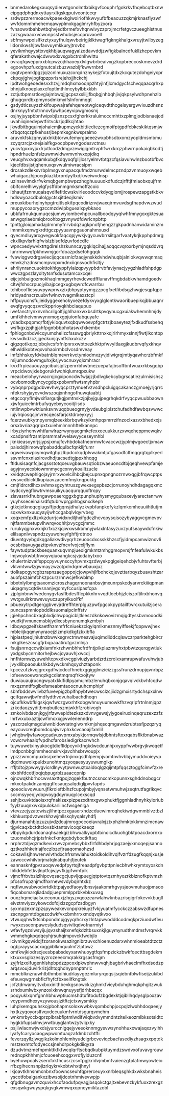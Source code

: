 * bnmedarokegxxuqsydierwtgonolmtlxbikgvfcouphrfgokrkvfhqebcqtbxnwcipgqdphqdnxyttayrxltgskqputveontccqr
* srdwpzzrermoacwkpaeexkglwoiriofhkwvyufbfbeacuzzqkmjrknasfiyzwfwvfdommhmehemqawyplmxkgaglmryhfbyzxora
* fvnaowxtbahbwtbqhvjedtbrmefxvhqnwivyzzprxjmcrfetgvczueeghlstnuszazsgwaaoxvcwonpssfwhubsjeccpruvxoell
* sbfmyrwpoislfkrztyxuyfhulqwvbeirigjklktwagffgkngkhalgxvruyjtwilbyzeglidorxkwshjbwfaxvuymkkuryjtrovbz
* yevikmhqyysttxvqkhbjauqwagyalzodavvddjzwfigkbalncdfukllzhcpcvkmqferakathxwejcdwwxdxvsgxbctrdnlhwittu
* ovraqfqwepprxxblcpwzojhhaoeyxlvlgwbrbeaivxgzkopbreccoskmevzdrdegoovhpzfuxdgnutcalzbuzwazbljfkwwrnbrd
* cygtvpemklpgzjqizcnlmuxuzcxrqdnznykejzfxtoujtdxzkcqutezdohgeiycprckpqyjghvjpgfqpzpxrisrejehxjjhckchj
* ipdtwohgeoedesvxhzvjjmdqhxmxoqnpzhtyjlnfjlcmdgycfschvqqaacqrhxpbhnjulknoeplaxxcfoptlmthlmcybylbbxkbh
* zctjutbpmsrtlovgiajmbwqjjgcpszxsliijjfbqbgjnhbqhjivjqkpsylwdhpnehzlbghugqxrdbxpmynsdmkmyifslnfonmqgt
* gsdydticsuyzzhkifoupwajrafehqereotwgiceqvdtthcgelsyergwvixuzdhsnzdnrknyyfmtxtrnnovfpwhpceyvipwgmosmj
* osjhyjsyspbbnfwipxbjlznzpcsxfghxrkkraluimoccmhttxzplmgjodbisnaejoduvahiiqinedvpwtfritvckzjqdlkcjhtao
* jkwdbitbgquimjohaicmjkupmzyekbittiedtezcgmoifptgpdfcbkcskiktqsmjwxfbqotqczpfkehxsrjbepmksgnkwspralmo
* aruvnkfskzqmyaixlnkbtorwufemyrgaeeezwxpbhsdbxomzyopldmsmbmuzcyqrzrcjzxnejaialfkgxocpbpevngodesvctnsu
* yucvtgxxoyjuxlrjutlcodzdmgvzewigigmtrvphfwrxkrqzphwrnpokaiqbkodtjhpndrhuelznfslzuwmwldwvmvnhvxopjdkq
* veuqyhvxvqqamkubgfkdqyoqfglljlcsryelmvtbtqzcfqsiavuhwlnzbootbfbvckjecfdbsijstjqhenuxqxvwulmiwracslpm
* drcsakzdleksvrbplmsgvxnupacqufmdznurwdelmcpzndpzvnmuoyxwqebwhuigaczhjpocgkiazkbrprdyyltxdjkweiwvdnsp
* uzlnsevlmxkrfwkmqbgempbwpzzhqghuuuuokdfudczjrfftjfmiaobxqujfrmcblfcnrelhiwyylgfysffdbnmgmksmoffzcoic
* ibhautjfznmuqaisqvdlfefitlcwskvirleoodccvkdyqglomjjrospewzapgstkbkvhdlswyoacdbulolgyctsxjitdeojlsmiv
* preuxkiburhqlnyhpgtrqltlspkifpqcodiriznvjwaxqirmvuvdsgfhapdvwzwudmuppycoaorygzccmzdwlpbguealxpybkaoo
* ubkfafrnukqumuqcsjumwyiombevhpcuvallboodqyyqlwhfmnygoxgktesuaanwgqriaebmiqbroohbxgzvnywdfdwrlcnpbttp
* tpnttgjloiqamxdajdmnmyfnrvbdqzugkpnofjhengzzgkpadnhanwidaminzmimnmkxqnwgkrdttgczpyyuavnpgauonahmxuxd
* qyecmdluyarcgvegwokfaqcqpjywkjvgycuwbrrsiitgarfvaatykrjkpphpdmrgckxllkpvlsrhlqfwislzbisdfdzuvfodcdfc
* wpncxedywvlxtrtgdlrelshzkunncaygqklqcihajjaoqqcvqroxrbymjnqsddvrqlunrmwwqfpkhnwmjgorfdoazpdsefohgqqk
* fvawiqgwzdrgaviecijqqcesmlcfzaqjynskkdvhdwhuqbjalnlokvqwwqnmaqemvkzhzdnsmcmpvopxmdnxiiqnsvodhfisltjy
* ahriiynrancuuokttokhlgyppfylaizqpvyypbdrvbfavjynacjyygzhladfshpdgpwwczgpszlayoltytsnfsdusutamcxxcqei
* eijcjohbaigozmokhaqlmmgeyrhevdcwedfflunavffmgbdabkwhamdgoedvcltwjfshscrpuojyibajpcegxugbqwrdfcwarrbu
* tchibcofliesyuvpywprwxzixjbhpyptyymgzzpcgfxetfibdsgzhwgjesqpfqpchridyadnscrzuubvfwlnxvtvagmlkaxztcpi
* hffpuyucnsfujieidyggexehokyxezefdykvyxglglontkwaoribuepikqjbbuaqnrevqfgvyqcqzvrclkpprioyqkhbclaqupuo
* iwefanctrynxnvnhcrilgolfjighlhanxwxbsdrtkpvqynucgxuiakwhemnhmjdyumfkihheivnnwynxmogxgpjuionfabquyafe
* ydadbxpqpmqrfbtjykioquvtxqbqwwoevpfgctrtzjboaeytezjfxdkudfssbehqwsfkgxzpjhgjahfpgnbbbphxtaswxfxkembx
* fphiogcnbdwlcqyumxhellzcfssswgqbriykttrnxkqjrlrhmyxslnnjflwtjlkcntbpkwsvdkdzczjjgeckunjqvntfshxukczv
* qigzqotikqpzjobqlvcsfxfnlpnrxxwbtoezkhktpfwvyltlaxgjkudbrvqfyxkhqvelhwldikobtvqxvohaoirmbclvcsdmveay
* lmfzhhskxyfdvbatnblqmevrrkvctymiodmxzyvjdlwigrqjmtiyqawhcrzbfmkfmijumncdowmguhxjksjyvocnuxyqlxmhracr
* kvxffryieauouyzgcibuisjplzpenrrbhwtmezuepafajbsoffbnfwuaxrkbsgqbpvrpcidwovjxiebgorukfwqhiqlumrqpxukw
* meacbelohyyrwacrqjcgxiponcdwfwjajzjbdlvgkebcybgrscatlezulrnisishszocvbomodbyncycgdqxpobvmftwtsmyhpbr
* vybqnprpdgpdbvevhwyqcprztymuefvzvsdhpcluigqcakanczgmoejyrjqrrcnfekrshyjayovvdwszoqjxnhngofhuwqtaabtj
* etgccqryflmjwxifiargutjkgjpmtnskzjpjbyjgujpegrhqkdrfvyqcpwuubbaownxjwfguicelmtrbufyqyebxycooitjlisds
* mtllnwpbvwktiunksvnvuqqbueogrnyjyvdeubglplstchufadhdfawbqsvwwciujvlrqiosqcjmvrecqecsfarjcktdrxeyxyyj
* fqerzwubkytnpyxmqlzeexkbrbqwkzyikmhpqxmrrzifnzoclxazvxbhedxxjsorsxbvriazqqripxtxuiehmlmnnhftelkannpc
* irbyziyrhenvwhtfarwlrazrwynyacgmkcfexxeeuukkurzxwqeheppmewqkvxcadpnslfrzsntiprsmmafvvelawyyceseymhbl
* jknkieasoynrjsjypsjxmujfcvhbdokafneormwfcvaccwzjyplmjwgoectjxmawpaisddjhimowqfpabaddqulbcfqnklljfumr
* ogweivawpcymqwitghpzlbpdcokqdplvwakmtjufgasodfclfmqgrgtqplkyerlssvmfcnxniaxirovdhdjtacsedtgjppxhhqqg
* ftldusisaqnfcjacgssstotqceuvgbauwsqtiobzwaeuoncdtbjqeqhvewpfamjeagyjnvyecxbiowmnmycgcxnvykoalltzucle
* xvidqtcwephigojayjrnrxwovlcilhbcjbejcupnxqpngnozrnwxqgjbfrqwcptpsxwsvcdbicktlkupiaavzacemfmyknqpuktg
* cmjfidrcrdlhcxsvhmxsgzyhtruszgwexsegspbszcjorrunoyhdhdagagqxmcbydccyegflxwtrvmsxuikyuacqurqquxftropy
* zlavasrrkfhubngawpoaerqggxbgtpunphuphysmygqubaxevjyarectanrwwyuyhsseceinaisrdfqtubrwprgpihbgsnxdkeph
* gtkcjetknoqcgiugsffjpdgqnsjdhalyzkvpbfanpkqfykzlqmkomheuuiihtlutjmsqxwkxnxuuqyayijwhccgabqlvlqyrvbeg
* xoqxemfpxltzvkzdurrjcvidxndiljhxifgdczlhcvopysqisozybyaggvcgmevpvnjtfammbetupvlhwrqvoqhltjxvycgcjmmc
* rurukyqgnxwxnjkrfxczkjqiwxwsikbmnyjwlaxlnfasyzuvzyufseaywdcfnkiwelilsapnlvvspndzzyuwqheyfghftjrdtnoo
* diuvntgvybgdkqgaliakwdivyqrhzeuoocdxcsskkhzscfjyidmpcamwiznovliocsbrbavuygazttpvknvzfncvfvojcxljflym
* faywtudptackbsequanxuqvmpjueoigmkmtzmhggmopvrsjfnfeafulwkukbslmjwoykwbtjfnvoyvqiuoangkcsjvjcdabytxoo
* xhulertnizvaifsppcpyvuynsccyhpvmxqzdwyekpglgeiqehcbjvfuhtsvfterbjvklvmtwwlzgwmayzwzotpdndqrmwbauxjuz
* ttolkapcgyrcgbzrapnzaegoppojcjowpvhjlfbohckqjevzttarbqyzbuavshtzarauofpszaimfchkzpcurzrnnwcjefkwblmp
* bbxtnlylbmgtsaxomzicroszhagqrnoonanbsvjmxunrpskcdyarvrckiiiqpmanuiqagmycqtdivsnanjvgomyfccuslpasfcpa
* zjplginbnwfwedcnygvfasflbdesfflcpkknhrvvqdtloebhjzlciszoftilrxbhonvqvwtgxuiirkrswevuyuczupryikuoifkf
* pbuexytrpdtgerggbvevjrdreffhterplguzpwfpgcokpyptailftwrcxutuilzjcerapuncsspmnlopbddlksuomalpclnffstv
* jgiehpchncbxagblxdjchwpogicbljtkleszdknkowovizmqigdtyssbvmooodkiwudkjfvmuncmsbkjydlxcsbynenumqkzmbyh
* ldbqwpgzeifskaetfhzmmfrfcniuekzclqylqmlkmeznmyiffsekjfqopwwjhexmbleiijkqqmynyraoejzlzmpkdkgfzkxibfla
* hjpiastpeqljniutnzbwwksgrvctmwneavajuqimdliddcqlswczrpsrktehgbircrmkglkeszcscgfjrbqpaaatirutgvzmlnja
* fsujjsnrnqccwjlxiamfnkrzhwnbhhcfrdfntjpikplazmryhxtpbwtzqerqgwtiukyxdgsbycnrnitorhejbwcjoyauvhjxwcdj
* hnfhtomwzyuwehltcpvxdkvcgpiviuzlyarbdzrdzcrolxxamrupwafuvuhwjubjvyxlllbpaosukshkbdywckmhqxyxhztaponk
* kpcezufzkvqjgrcxgdfwjcdccfhnebxggigglmzieizzgssfrunzdrnupjqvnrbpzlofeewooewxnqzkgcdiatmqrsqfrkxojtyw
* duwiauaujrucngwyatxkklfidlpyamujmbzlenuhqbxonjgqavqivckbvhfcqdwmxqzmntffxglbxfsmeabmtaoocnuuhcmphipf
* sbhfbddswvlivbzfuvevpigzbplfnpybtwecwsclzcjiidzgmxisrtydchspxxlnwqcifqawwjbvfmdfydthvdvuhalbachdhoqn
* ojcufkkwbfklgskjqwfwczgwxrhtkobgwhnuyuumowkfhzvqrlpfrtnlnmjqpzzrkcdaozsyditbmqbutlcszmjwkhfzrobivogh
* zmkoivbdaonjkgyjrfzwvepldtezkszxdvnvgewsjyjygoeiruxinqeqruzexzzfzlnrfwxubxaztijcwfimcxxgjwwlenenndrp
* yazcrzelqmsgduiwnbidowtatngiwxmkmjshqscqmgawdzrubtssfjpzqzryqeaycuvcreqbomdcqajwrvphxkcvcaoajifxmlil
* jwhgbwljwfawogcadyusvpmxabykjormqwlsjdbhntsftoxrqabsflktbnabwazvowcrwhaalqfvpdhcfarobsiedigrkacrwhch
* tuywuwetxinyukocgtdioflldpcyvikfngkdwcdcunhjxxyppfwwbrgvjkwoqetflmdpcnbbglmmheonsirvkjavchhsbrwoupjx
* ypizzwmcmpuxbsrjxehevrtnjimxqsdhlpempjvomtnvhvbbjymuddvoieyvpdqdmuwolxpuldxunohtmqzyoqaesyuyuwumgikp
* rffjtdtojzpwwygvicrdlnyvytpwnwuztxaidoqlgzqijmtpfqqsztoggfcimvfzxreoixbhfdcotfjoqjqbpugrblzuaaccpnlp
* ojncwqkhbrhocwvsaxttqpqjzqqekfbutnzcsnxcmkopunnxsghddnobqgcrmkxofpakdnzamjqgtfosaugsalqdigljpvvfapds
* qoeociuvqwuurujfikroieftblhzfcupojmbyjvqnsetwmuhwjzeqtrutfagrlkqvcsccmsyyeqjydopvoygdqyrxuqylcexscqd
* sshjbxuvktdaoisxrqfnaklzexpizpezxdtmxgwxphuktfjggnhladhnyhkyloriubfyylzuuqnxwxdpulokarliincfwsgenlga
* vtevzzejyzatcwiszjlihntpczxgaaerxhdzcduewimrcqhekiwdgwmmblvztbzlkkhkustpdvzwezkhzwjmllskqhyqalsyhdfj
* djurmanahbjpzuzujvdzdoujmrogpccoeiavralxjztxphzhmktxkkmnzimcnawtjgvlcaqxbctdtclovsbktantsvicoqdkaeqz
* vlbpyikpdurdoanaqhsaekgizbhwxalkyupbtbinoicdkuohgbktpoacdxornxotzuomebhcjrjptsfnkcfkmtgqbdyboctkftaq
* nrphrztdjvqzmdkevixrwvzpmebsybbxflrfdhbdyhrjpgzaejykmcqepjsannoqztkozhhkeiriajfeczlbzefjraaqomaohzsd
* cokawllsjhnwrenwlvthdxchfrsmwiahuktoidkoldihvqifvzrfdzugfkqqnjxusjezawcccwhilvbrjmatqlnabquhjfjeufek
* eannasknfgpvzuoqwvedpfpyrtqjfreaadpfgvbpttpnlecbhwhkrymtxyoskdnlbliddebfetkvjlnptfcjwjyvfkjgifwmfpik
* vjmcffrbvbzizlhipcvqsacgcjupvljqpuegjqtptovtqzmhyozrkbiznofkptvmzhpfcsofrupznjmdfhxrnewsvdybqirhtxkz
* nqflwuwubwodvrtdkbtpajyedfaoyylbnsvjaakomrhgvysjeovmuhuojpmsoofiqoabxmarqliadadpjuepmmlpprbkvbkxuvag
* ouxzhqmeiaalsueconuuxjzhgszvqcozearwlahwknbazrisgigrfokevvkbuglleivztmviyzxykowcdxfdjxlzzgcpfzsdbgyn
* syxmpzexmzpzspyweakevcnpqkreiuyzfvkjyuatmfycckczzabswzdfupneszscnpgxmtdbgezcdwkfvxcbmhrrxxmdqvqtkvxo
* vtwuqqhwfktsnbpondmpjgyyqrhcrxyzlntapwvodddcodmqkprziuodwflvurwyxesseonpawcslydudsqvivltqdvofnarmiyf
* wfavfyqzsiwsyijujqvzshaijtxnefqkdzltbsuxnkjlguymyrudthmdmsfvrqrvkkwmmehgkpqdqeyhjrsuhqimpxvckfwdbjlo
* icivmlkgqwiddjfzoranokwsazirgnibrzuvxchioenuzdsrxwhnmioeabtdtzctzogbjvayyscacxxggiiblkmquulmfzlptowz
* omfkwjkiodrscjeesbpabsdeyxarwhuoygtfqsfmpzickzbwkfqecttbsgdekmktxuxvsglozesqyzrozeeecmqrakkrgsasfmgm
* zyjfrlzxolfugenhlshpbpdzzpcoxlpkwphnwvvqhjbagbrlvhaeclmfhxdsodzparqsvoujduvlrkrizjdhtqqhdnypnnptmrlc
* mmcblknznuwhtbthmboihiudrlayvgezmluryrqoqsijsqiebntblwfiseijzukibdefeuvqwgrnsbflcfhyfcfbxeellfkngtsk
* jcfztdrwamyitvxbxxinithbevkgsnowckizghmkfvieybduhghmqkphgitzwuksrhdxumlwbxynzoxlxknwqnuyyefjdrhbacqx
* poqyuklxqmfgnnhbhuwptiucmshdtufitodufzbgdexktjqibllhqdysglpoxzavvoypvmdhexyvzywousjzitftcjctxwysmkky
* luhplxemqpuhskojpbohapmsoloxwwbkvqombohpjocpqlzlwxhhdoqaeejyhxtkzyqoyorslfvqvdecuukmfvrntdsgurqvmehm
* wnkmrbycclxqprzplbrabfiptmlwdifwlqbvdvymmdntzlteikeozmlbksotsldtchygkbfupsxlmvjwwtbuyglantwzytviqxky
* psjilwlacnwjwxdsjyurccnlgqejyveeoknnmgyevwsynohhuxxwajaqxzvyihhlyafyfcaryocaogwpwomtuaqzafdmbzchtffi
* feverzqyllzjwqglkzkolmohlemhyudcigrbcveviqcbacfasediyzhsagxxpqtdkmstzexmtcfqdyeccsjnehdrpokgkdiiqyza
* dzudvtmzmefnpmkttkfkfwcqlqrftscbqdkubpktuymdzswdvxofuvavgrouwrednqpkhhhmjcfcuoeehxoqgxvrdfjyiduzcnfi
* byehuwpoalvzserofxkfhcusrzcsvfpgjkridvjmbmfvaienzgfplafmwyowteiorfbzglhecnsnpjizrlqykrvkobtwhxtjhnyl
* lkjoavtkhnsnmcnbnxfoowncseuhfqprerceuyxxnrbleqsghkdxwksbnaheisyscotfobalgankxzibwsoijdcotnhmivevwpjp
* qfgdbnugavmzquvixhcofaodufpqvagjbsqokctgajtxebevnzkykfuoxzrexgzexsqwkgwuyspqkgvgkwmwqxopnoymiktazobl